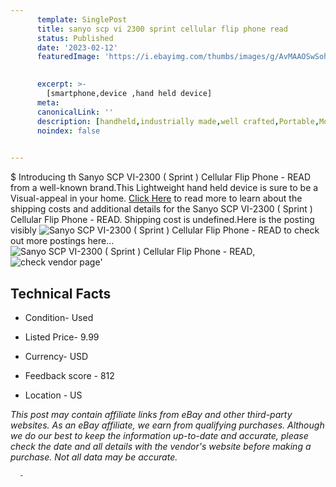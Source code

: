 ```yaml
---
      template: SinglePost
      title: sanyo scp vi 2300 sprint cellular flip phone read
      status: Published
      date: '2023-02-12'
      featuredImage: 'https://i.ebayimg.com/thumbs/images/g/AvMAAOSwSohiedf6/s-l225.jpg'
       

      excerpt: >-
        [smartphone,device ,hand held device]
      meta:
      canonicalLink: ''
      description: [handheld,industrially made,well crafted,Portable,Mobile,Compact,Convenient,Lightweight,Maneuverable,Man-portable,Miniature,Carriable,Hand-held,Light,Holdable,Transportable,Mobile device,Pocket-sized,On-the-go,Wireless,Cordless,Compact size,Convenient size, smartphone,device ,hand held device]
      noindex: false
      

---
```

$
      Introducing th Sanyo SCP VI-2300 ( Sprint ) Cellular Flip Phone - READ from a well-known brand.This Lightweight hand held device is sure to be a Visual-appeal in your home. [Click Here](https://www.ebay.com/itm/313990929870?hash=item491b515dce%3Ag%3AAvMAAOSwSohiedf6&mkevt=1&mkcid=1&mkrid=711-53200-19255-0&campid=%253CePNCampaignId%253E&customid=%253CreferenceId%253E&toolid=10049) to read more to learn about the shipping costs and additional details for the Sanyo SCP VI-2300 ( Sprint ) Cellular Flip Phone - READ. Shipping cost is undefined.Here is the posting visibly ![Sanyo SCP VI-2300 ( Sprint ) Cellular Flip Phone - READ](https://i.ebayimg.com/thumbs/images/g/AvMAAOSwSohiedf6/s-l225.jpg) to check out more postings here... ![Sanyo SCP VI-2300 ( Sprint ) Cellular Flip Phone - READ](https://i.ebayimg.com/images/g/AvMAAOSwSohiedf6/s-l1600.jpg), ![check vendor page](https://origin-galleryplus.ebayimg.com/ws/web/313990929870_2_0_1/225x225.jpg,https://origin-galleryplus.ebayimg.com/ws/web/313990929870_3_0_1/225x225.jpg,https://origin-galleryplus.ebayimg.com/ws/web/313990929870_4_0_1/225x225.jpg,https://origin-galleryplus.ebayimg.com/ws/web/313990929870_5_0_1/225x225.jpg,https://origin-galleryplus.ebayimg.com/ws/web/313990929870_6_0_1/225x225.jpg,https://origin-galleryplus.ebayimg.com/ws/web/313990929870_7_0_1/225x225.jpg,https://origin-galleryplus.ebayimg.com/ws/web/313990929870_8_0_1/225x225.jpg)'

      

 ## Technical Facts 



     
      

 - Condition- Used 


      

 - Listed Price- 9.99 


      

 - Currency- USD 


      

 - Feedback score - 812 


      

 - Location - US 


      
      

 *_This post may contain affiliate links from eBay and other third-party websites. As an eBay affiliate, we earn from qualifying purchases. Although we do our best to keep the information up-to-date and accurate, please check the date and all details with the vendor's website before making a purchase. Not all data may be accurate._*




      -
